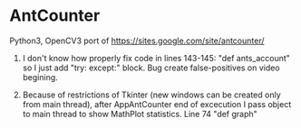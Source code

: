 # AntCounter
Python3, OpenCV3 port of https://sites.google.com/site/antcounter/

1. I don't know how properly fix code in lines 143-145: "def ants_account" so I just add "try: except:" block. Bug create false-positives on video begining.

2. Because of restrictions of Tkinter (new windows can be created only from main thread), after AppAntCounter end of excecution I pass object to main thread to show MathPlot statistics. Line 74 "def graph"
